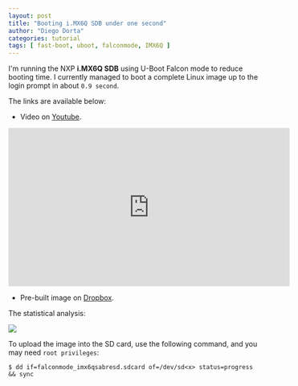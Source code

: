 ```yaml
---
layout: post
title: "Booting i.MX6Q SDB under one second"
author: "Diego Dorta"
categories: tutorial
tags: [ fast-boot, uboot, falconmode, IMX6Q ]
---
```


I'm running the NXP **i.MX6Q SDB** using U-Boot Falcon mode to reduce booting time. I currently managed to boot a complete Linux image up to the login prompt in about `0.9 second`.

The links are available below:

* Video on [Youtube](https://www.youtube.com/watch?v=Zl-Ypk9S-dc).

<iframe width="560" height="315" src="https://www.youtube.com/embed/Zl-Ypk9S-dc" frameborder="0" allowfullscreen align="center"></iframe>

* Pre-built image on [Dropbox](https://www.dropbox.com/s/d6vgztz701blbmc/falconmode_imx6sabresd.sdcard?dl=0).

The statistical analysis:

<img src="{{site.url}}{{site.baseurl}}/assets/graph.jpg">

To upload the image into the SD card, use the following command, and you may need `root privileges`:

```console
$ dd if=falconmode_imx6qsabresd.sdcard of=/dev/sd<x> status=progress && sync
```
